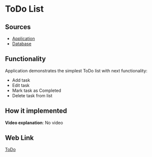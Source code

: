 # ToDo List

## Sources

- [Application](https://github.com/LearnFractal/FractalPlatform/tree/main/FractalPlatform.Examples/Applications/ToDo/ToDoApplication.cs)
- [Database](https://github.com/LearnFractal/FractalPlatform/tree/main/FractalPlatform.Examples/Databases/ToDo)

## Functionality

Application demonstrates the simplest ToDo list with next functionality:
- Add task
- Edit task
- Mark task as Completed
- Delete task from list

## How it implemented

**Video explanation**: No video

## Web Link

[ToDo](https://fraplat.com/jupiter/?app=ToDo)

